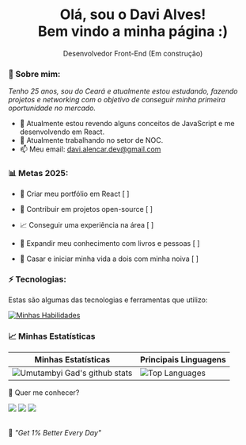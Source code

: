 <h1 align='center'>
  Olá, sou o Davi Alves!
  <br/>
  Bem vindo a minha página :)
</h1>

<p align='center'>
  Desenvolvedor Front-End (Em construção)
</p>

### 🌻 Sobre mim:

<p>
  <em>
    Tenho 25 anos, sou do Ceará e atualmente estou estudando, fazendo projetos e networking com o objetivo de conseguir minha primeira oportunidade no mercado.
  </em>
</p>

- 🌱 Atualmente estou revendo alguns conceitos de JavaScript e me desenvolvendo em React.
- 🚀 Atualmente trabalhando no setor de NOC.
- 📫 Meu email: davi.alencar.dev@gmail.com

### 📊 Metas 2025:

- 📂 Criar meu portfólio em React [ ]

- 🤝 Contribuir em projetos open-source [ ]

- 📈 Conseguir uma experiência na área [ ]

- 📖 Expandir meu conhecimento com livros e pessoas [ ]

- 💍 Casar e iniciar minha vida a dois com minha noiva [ ]

### ⚡ Tecnologias:

Estas são algumas das tecnologias e ferramentas que utilizo:

[![Minhas Habilidades](https://skillicons.dev/icons?i=html,css,js,react,nodejs,typescript,nextjs)](https://skillicons.dev)

### 📈 Minhas Estatísticas

| Minhas Estatísticas                                                                                                                                                            | Principais Linguagens                                                                                                                                                                     |
| ------------------------------------------------------------------------------------------------------------------------------------------------------------------------ | ---------------------------------------------------------------------------------------------------------------------------------------------------------------------------------- |
| ![Umutambyi Gad's github stats](https://github-readme-stats.vercel.app/api?username=davi-aalves&show_icons=true&hide_border=true&count_private=true&theme=jolly) | ![Top Languages](https://github-readme-stats.vercel.app/api/top-langs/?username=davi-aalves&langs_count=10&count_private=true&hide_border=true&theme=jolly&layout=compact) |

💬 Quer me conhecer?

<div>
  <a href="https://www.linkedin.com/in/daviaalencar/" target="_blank"><img src="https://img.shields.io/badge/-LinkedIn-%230077B5?style=for-the-badge&logo=linkedin&logoColor=white" target="_blank"></a>
  <a href="https://api.whatsapp.com/send/?phone=%2B5585998710765&text&app_absent=0" target="_blank"><img src="https://img.shields.io/badge/WhatsApp-25D366?style=for-the-badge&logo=whatsapp&logoColor=white" target="_blank"></a>
  <a href = "mailto:davi.alencar.dev@gmail.com"><img src="https://img.shields.io/badge/-Gmail-%23333?style=for-the-badge&logo=gmail&logoColor=white" target="_blank"></a>
</div>
<br>
<p>🧠 <span style="font-style:italic">"Get 1% Better Every Day"</span></p>
